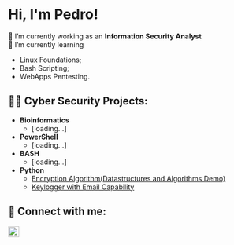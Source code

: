 <h1>Hi, I'm Pedro!</h1> 
🔭 I’m currently working as an <b>Information Security Analyst</b> </br>
🌱 I’m currently learning</br> 
<ul>
<li>Linux Foundations;</li>
<li>Bash Scripting;</li>
<li>WebApps Pentesting.</li>
</ul> 
<h2>👨‍💻 Cyber Security Projects:</h2>

- <b>Bioinformatics</b>
  - [loading...]
- <b>PowerShell</b>
  - [loading...]
- <b>BASH</b>
  - [loading...]
- <b>Python</b>
  - [Encryption Algorithm(Datastructures and Algorithms Demo)](https://github.com/pedroandre1712/mystudies/tree/main/cyber_security)
  - [Keylogger with Email Capability](https://github.com/pedroandre1712/mystudies/tree/main/cyber_security)


<h2> 🤳 Connect with me:</h2>

[<img align="left" alt="Pedro | LinkedIn" width="22px" src="https://cdn.jsdelivr.net/npm/simple-icons@v3/icons/linkedin.svg" />][linkedin]


[linkedin]: https://www.linkedin.com/in/pabarrozo/

<!--

Here are some ideas to get you started:

- 🔭 I’m currently working on Information Security Analyst
- 🌱 I’m currently learning WebApps Pentesting
- 👯 I’m looking to collaborate on ...
- 🤔 I’m looking for help with ...
- 💬 Ask me about ...
- 📫 How to reach me: ...
- 😄 Pronouns: ...
- ⚡ Fun fact: ...
-->
